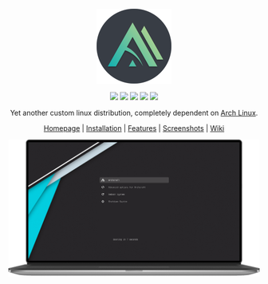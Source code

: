 <p align="center">
<a href="https://archcraft-os.github.io"><img src="https://raw.githubusercontent.com/archcraft-os/archcraft/master/iso/airootfs/usr/share/pixmaps/archcraft_circle.png" height="150" width="150" alt="Archcraft"></a>
</p>

<p align="center">
  <img src="https://img.shields.io/badge/Maintained%3F-Yes-green?style=for-the-badge">
  <img src="https://img.shields.io/github/license/archcraft-os/archcraft?style=for-the-badge">
  <img src="https://img.shields.io/github/issues/archcraft-os/archcraft?color=violet&style=for-the-badge">
  <img src="https://img.shields.io/github/forks/archcraft-os/archcraft?color=teal&style=for-the-badge">
  <img src="https://img.shields.io/github/stars/archcraft-os/archcraft?style=for-the-badge">
</p>

<p align="center">
Yet another custom linux distribution, completely dependent on <a href="https://www.archlinux.org">Arch Linux</a>.
</p>

<p align="center">
<a href="https://archcraft-os.github.io">Homepage</a> | 
<a href="https://archcraft-os.github.io/install.html">Installation</a> | 
<a href="https://archcraft-os.github.io/features.html">Features</a> | 
<a href="https://archcraft-os.github.io/gallery.html">Screenshots</a> | 
<a href="https://archcraft-os.github.io/blog.html">Wiki</a>
</p>

![gif](https://raw.githubusercontent.com/archcraft-os/archcraft-os.github.io/master/img/main.gif) <br />
